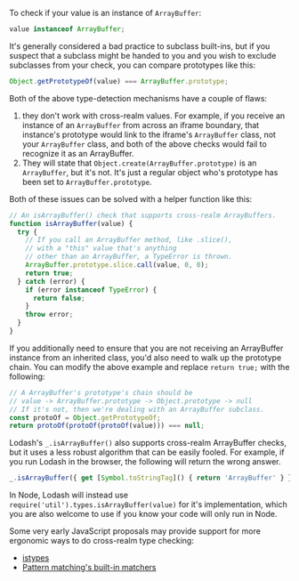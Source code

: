 To check if your value is an instance of `ArrayBuffer`:

```javascript
value instanceof ArrayBuffer;
```

It's generally considered a bad practice to subclass built-ins, but if you suspect that a subclass might be handed to you and you wish to exclude subclasses from your check, you can compare prototypes like this:

```javascript
Object.getPrototypeOf(value) === ArrayBuffer.prototype;
```

Both of the above type-detection mechanisms have a couple of flaws:
1. they don't work with cross-realm values. For example, if you receive an instance of an `ArrayBuffer` from across an iframe boundary, that instance's prototype would link to the iframe's `ArrayBuffer` class, not your `ArrayBuffer` class, and both of the above checks would fail to recognize it as an ArrayBuffer.
2. They will state that `Object.create(ArrayBuffer.prototype)` is an `ArrayBuffer`, but it's not. It's just a regular object who's prototype has been set to `ArrayBuffer.prototype`.

Both of these issues can be solved with a helper function like this:

```javascript
// An isArrayBuffer() check that supports cross-realm ArrayBuffers.
function isArrayBuffer(value) {
  try {
    // If you call an ArrayBuffer method, like .slice(),
    // with a "this" value that's anything
    // other than an ArrayBuffer, a TypeError is thrown.
    ArrayBuffer.prototype.slice.call(value, 0, 0);
    return true;
  } catch (error) {
    if (error instanceof TypeError) {
      return false;
    }
    throw error;
  }
}
```

If you additionally need to ensure that you are not receiving an ArrayBuffer instance from an inherited class, you'd also need to walk up the prototype chain. You can modify the above example and replace `return true;` with the following:

```javascript
// A ArrayBuffer's prototype's chain should be
// value -> ArrayBuffer.prototype -> Object.prototype -> null
// If it's not, then we're dealing with an ArrayBuffer subclass.
const protoOf = Object.getPrototypeOf;
return protoOf(protoOf(protoOf(value))) === null;
```

Lodash's `_.isArrayBuffer()` also supports cross-realm ArrayBuffer checks, but it uses a less robust algorithm that can be easily fooled. For example, if you run Lodash in the browser, the following will return the wrong answer.

```javascript
_.isArrayBuffer({ get [Symbol.toStringTag]() { return 'ArrayBuffer' } }); // true
```

In Node, Lodash will instead use `require('util').types.isArrayBuffer(value)` for it's implementation, which you are also welcome to use if you know your code will only run in Node.

Some very early JavaScript proposals may provide support for more ergonomic ways to do cross-realm type checking:
* [istypes](https://github.com/jasnell/proposal-istypes)
* [Pattern matching's built-in matchers](https://github.com/tc39/proposal-pattern-matching#built-in-custom-matchers-1)
